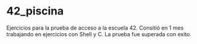 # 42_piscina
Ejercicios para la prueba de acceso a la escuela 42. 
Consitió en 1 mes trabajando en ejercicios con Shell y C.
La prueba fue superada con exito.
